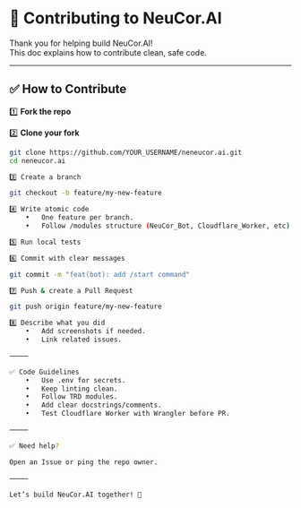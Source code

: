 # 📌 Contributing to NeuCor.AI

Thank you for helping build NeuCor.AI!  
This doc explains how to contribute clean, safe code.

---

## ✅ How to Contribute

1️⃣ **Fork the repo**

2️⃣ **Clone your fork**
```bash
git clone https://github.com/YOUR_USERNAME/neneucor.ai.git
cd neneucor.ai

3️⃣ Create a branch

git checkout -b feature/my-new-feature

4️⃣ Write atomic code
	•	One feature per branch.
	•	Follow /modules structure (NeuCor_Bot, Cloudflare_Worker, etc).

5️⃣ Run local tests

6️⃣ Commit with clear messages

git commit -m "feat(bot): add /start command"

7️⃣ Push & create a Pull Request

git push origin feature/my-new-feature

8️⃣ Describe what you did
	•	Add screenshots if needed.
	•	Link related issues.

⸻

✅ Code Guidelines
	•	Use .env for secrets.
	•	Keep linting clean.
	•	Follow TRD modules.
	•	Add clear docstrings/comments.
	•	Test Cloudflare Worker with Wrangler before PR.

⸻

✅ Need help?

Open an Issue or ping the repo owner.

⸻

Let’s build NeuCor.AI together! 🚀